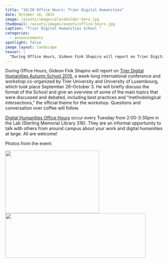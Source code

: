 ```yaml
---
title: "10/20 Office Hours: Trier Digital Humanities"
date: October 16, 2015
image: /assets/images/placeholder-hero.jpg
thumbnail: /assets/images/events/office-hours.jpg
caption: "Trier Digital Humanities School "
categories: 
  - announcements
spotlight: false 
image_layout: landscape
teaser: |
  "During Office Hours, Gideon Fink Shapiro will report on Trier Digital Humanities Autumn School 2015, a week-long international conference and workshop co-organized by Trier University and University..."
---
```


During Office Hours, Gideon Fink Shapiro will report on <a href="http://kompetenzzentrum.uni-trier.de/en/dhautumnschool2015/" target="_blank">Trier Digital Humanities Autumn School 2015</a>, a week-long international conference and workshop co-organized by Trier University and University of Luxembourg, which took place September 26–October 3. He will briefly discuss the format of the School and give an overview of some of the main topics that were discussed and debated, including best practices and “methodological intersections,” the official theme for the workshop. Questions and conversation over coffee will follow.
   
<a href="http://web.library.yale.edu/dhlab/officehours" target="_blank">Digital Humanities Office Hours</a> occur every Tuesday from 2:00-3:30pm in the Lab (Sterling Memorial Library 316). They are an informal opportunity to talk with others from around campus about your work and digital humanities at large. All are welcome!
   
Photos from the event:
   
<a href="http://web.library.yale.edu/sites/default/files/images/2015TrierSchool_Gideon.jpg">
  <img alt="" height="200" src="http://web.library.yale.edu/sites/default/files/resize/images/2015TrierSchool_Gideon-300x200.jpg" width="300"/>
</a>
<a href="http://web.library.yale.edu/sites/default/files/images/2015TrierSchool_GideonPanorama2.jpg">
 <img alt="" height="142" src="http://web.library.yale.edu/sites/default/files/resize/images/2015TrierSchool_GideonPanorama2-449x142.jpg" width="449"/>
</a>
